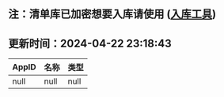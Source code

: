 ## 注：清单库已加密想要入库请使用 ([入库工具](https://github.com/BlankTMing/ManifestAutoUpdate/releases))

## 更新时间：2024-04-22 23:18:43
| AppID | 名称 | 类型  |
| :-------------------- | :----------------------------- | :----------- |
| null | null| null |
